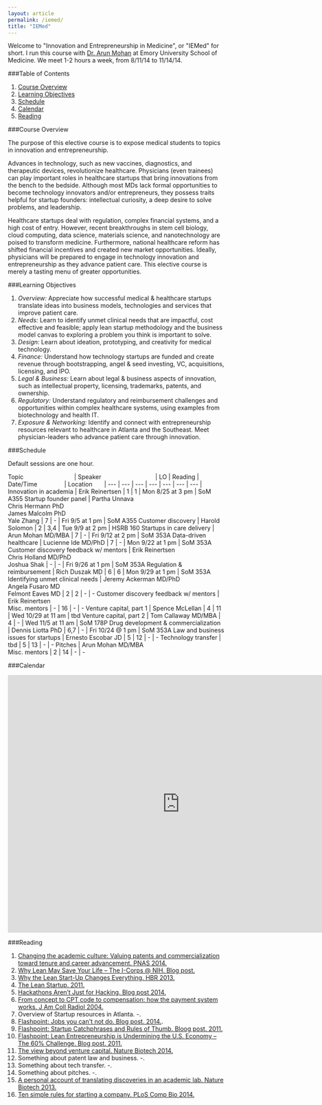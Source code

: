 ```yaml
---
layout: article
permalink: /iemed/
title: "IEMed"
---
```


Welcome to "Innovation and Entrepreneurship in Medicine", or "IEMed" for short. I run this course with [Dr. Arun Mohan](http://apollomd.com/emergency-department-management/emergency-medicine-management/leadership/arun-mohan-md/) at Emory University School of Medicine. We meet 1-2 hours a week, from 8/11/14 to 11/14/14.

###Table of Contents

1. [Course Overview](#overview)
2. [Learning Objectives](#los)
3. [Schedule](#schedule)
4. [Calendar](#calendar)
5. [Reading](#reading)

<a name="overview"></a>

###Course Overview

The purpose of this elective course is to expose medical students to topics in innovation and entrepreneurship.

Advances in technology, such as new vaccines, diagnostics, and therapeutic devices, revolutionize healthcare. Physicians (even trainees) can play important roles in healthcare startups that bring innovations from the bench to the bedside. Although most MDs lack formal opportunities to become technology innovators and/or entrepreneurs, they possess traits helpful for startup founders: intellectual curiosity, a deep desire to solve problems, and leadership.

Healthcare startups deal with regulation, complex financial systems, and a high cost of entry. However, recent breakthroughs in stem cell biology, cloud computing, data science, materials science, and nanotechnology are poised to transform medicine. Furthermore, national healthcare reform has shifted financial incentives and created new market opportunities. Ideally, physicians will be prepared to engage in technology innovation and entrepreneurship as they advance patient care. This elective course is merely a tasting menu of greater opportunities.

<a name="los"></a>

###Learning Objectives

1. *Overview:* Appreciate how successful medical & healthcare startups translate ideas into business models, technologies and services that improve patient care.
2. *Needs:* Learn to identify unmet clinical needs that are impactful, cost effective and feasible; apply lean startup methodology and the business model canvas to exploring a problem you think is important to solve.
3. *Design:* Learn about ideation, prototyping, and creativity for medical technology.
4. *Finance:* Understand how technology startups are funded and create revenue through bootstrapping, angel & seed investing, VC, acquisitions, licensing, and IPO.
5. *Legal & Business:* Learn about legal & business aspects of innovation, such as intellectual property, licensing, trademarks, patents, and ownership.
6. *Regulatory:* Understand regulatory and reimbursement challenges and opportunities within complex healthcare systems, using examples from biotechnology and health IT.
7. *Exposure & Networking:* Identify and connect with entrepreneurship resources relevant to healthcare in Atlanta and the Southeast. Meet physician-leaders who advance patient care through innovation.

<a name="schedule"></a>

###Schedule

Default sessions are one hour.

Topic&nbsp;&nbsp;&nbsp;&nbsp;&nbsp;&nbsp;&nbsp;&nbsp;&nbsp;&nbsp;&nbsp;&nbsp;&nbsp;&nbsp;&nbsp;&nbsp;&nbsp;&nbsp;&nbsp;&nbsp;&nbsp;&nbsp;&nbsp;&nbsp;&nbsp;&nbsp;&nbsp;&nbsp;&nbsp; | Speaker&nbsp;&nbsp;&nbsp;&nbsp;&nbsp;&nbsp;&nbsp;&nbsp;&nbsp;&nbsp;&nbsp;&nbsp;&nbsp;&nbsp;&nbsp;&nbsp;&nbsp;&nbsp;&nbsp;&nbsp;&nbsp;&nbsp;&nbsp;&nbsp;&nbsp;&nbsp;&nbsp;&nbsp;&nbsp;&nbsp;&nbsp; | LO	| Reading | Date/Time&nbsp;&nbsp;&nbsp;&nbsp;&nbsp;&nbsp;&nbsp;&nbsp;&nbsp;&nbsp;&nbsp;&nbsp;&nbsp;&nbsp;&nbsp; | Location&nbsp;&nbsp;&nbsp;&nbsp;&nbsp;&nbsp; |
--- | --- | --- | --- | --- | --- | --- |
Innovation in academia 					 | Erik Reinertsen 	 |	1 |	1			  | Mon 8/25 at 3 pm | SoM A355
Startup founder panel 					 | Partha Unnava<br>Chris Hermann PhD<br>James Malcolm PhD<br>Yale Zhang | 7 |		-		| Fri 9/5 at 1 pm | SoM A355
Customer discovery		 					 | Harold Solomon  	 | 2  | 3,4	  	| Tue 9/9 at 2 pm | HSRB 160
Startups in care delivery				 | Arun Mohan MD/MBA | 7  | -				| Fri 9/12 at 2 pm | SoM 353A
Data-driven healthcare				   | Lucienne Ide MD/PhD | 7 | -			| Mon 9/22 at 1 pm | SoM 353A
Customer discovery feedback w/ mentors	 | Erik Reinertsen<br>Chris Holland MD/PhD<br>Joshua Shak | - 	| -  | Fri 9/26 at 1 pm | SoM 353A
Regulation & reimbursement		 	 | Rich Duszak MD	 	 | 6 	| 6 			| Mon 9/29 at 1 pm | SoM 353A
Identifying unmet clinical needs | Jeremy Ackerman MD/PhD<br>Angela Fusaro MD<br>Felmont Eaves MD | 2 | 2 | - | -
Customer discovery feedback w/ mentors	 | Erik Reinertsen<br>Misc. mentors | - 	| 16  | - | -
Venture capital, part 1	 | Spence McLellan | 4 | 11 | Wed 10/29 at 11 am | tbd
Venture capital, part 2	 | Tom Callaway MD/MBA | 4 | - | Wed 11/5 at 11 am | SoM 178P
Drug development & commercialization	 | Dennis Liotta PhD | 6,7 | -	| Fri 10/24 @ 1 pm | SoM 353A
Law and business issues for startups | Ernesto Escobar JD | 5 | 12			| - | -
Technology transfer							 | tbd | 5 	| 13			| - | -
Pitches													 | Arun Mohan MD/MBA<br>Misc. mentors | 2 | 14 | - | -

<a name="calendar"></a>

###Calendar

<iframe src="https://www.google.com/calendar/embed?src=3p4leat7h2r56vqnkbujth4qvc%40group.calendar.google.com&ctz=America/New_York" style="border: 0" width="800" height="600" frameborder="0" scrolling="no"></iframe>

<a name="reading"></a>

###Reading

1. [Changing the academic culture: Valuing patents and commercialization toward tenure and career advancement. PNAS 2014.](http://www.ncbi.nlm.nih.gov/pmc/articles/PMC4020064/)
2. [Why Lean May Save Your Life – The I-Corps @ NIH. Blog post.](http://steveblank.com/2014/06/19/why-lean-may-save-your-life-the-i-corps-nih/)
3. [Why the Lean Start-Up Changes Everything. HBR 2013.](http://steveblank.com/2013/05/06/free-reprints-of-why-the-lean-startup-changes-everything/)
4. [The Lean Startup. 2011.](http://www.amazon.com/dp/0307887898/?tag=googhydr-20&hvadid=32548561951&hvpos=1t1&hvexid=&hvnetw=g&hvrand=5091541203456127884&hvpone=14.64&hvptwo=&hvqmt=b&hvdev=c&ref=pd_sl_848hom633v_b)
5. [Hackathons Aren’t Just for Hacking. Blog post 2014.](http://www.wired.com/2012/06/hackathons-arent-just-for-hacking/)
6. [From concept to CPT code to compensation: how the payment system works. J Am Coll Radiol 2004.](http://www.sciencedirect.com/science/article/pii/S1546144003000206)
7. Overview of Startup resources in Atlanta. -.
8. [Flashpoint: Jobs you can't not do. Blog post. 2014.](http://flashpoint.gatech.edu/jobs-you-cant-not-do/).
9. [Flashpoint: Startup Catchphrases and Rules of Thumb. Bloog post. 2011.](http://flashpoint.gatech.edu/startup-catchphrases-and-rules-of-thumb/)
10. [Flashpoint: Lean Entrepreneurship is Undermining the U.S. Economy – The 60% Challenge. Blog post. 2011.](http://flashpoint.gatech.edu/lean-entrepreneurship-is-undermining-the-u-s-economy-the-60-challenge-2/)
11. [The view beyond venture capital. Nature Biotech 2014.](http://www.nature.com/nbt/journal/v32/n1/full/nbt.2780.html)
12. Something about patent law and business. -.
13. Something about tech transfer. -.
14. Something about pitches. -.
15. [A personal account of translating discoveries in an academic lab. Nature Biotech 2013.](http://www.nature.com/nbt/journal/v31/n6/full/nbt.2609.html)
16. [Ten simple rules for starting a company. PLoS Comp Bio 2014.](http://www.ploscompbiol.org/article/info:doi/10.1371/journal.pcbi.1002439)
